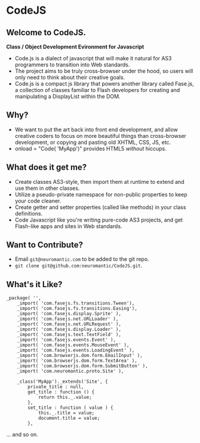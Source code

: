 # CodeJS

## Welcome to CodeJS. 

 **Class / Object Development Evironment for Javascript**
 
  * Code.js is a dialect of javascript that will make it natural for AS3 programmers to transition into Web standards.
  * The project aims to be truly cross-browser under the hood, so users will only need to think about their creative goals.
  * Code.js is a compact js library that powers another library called Fase.js, a collection of classes familiar to Flash developers for creating and manipulating a DisplayList within the DOM.
  
## Why?

  * We want to put the art back into front end development, and allow creative coders to focus on more beautiful things than cross-browser development, or copying and pasting old XHTML, CSS, JS, etc.
  * onload = "Code( 'MyApp')"  provides HTML5 *without* hiccups.
  
## What does it get me?
  * Create classes AS3-style, then import them at runtime to extend and use them in other classes.
  * Utilize a pseudo-private namespace for non-public properties to keep your code cleaner.
  * Create getter and setter properties (called like methods) in your class definitions.
  * Code Javascript like you're writing pure-code AS3 projects, and get Flash-like apps and sites in Web standards. 

## Want to Contribute?
  
  * Email `git@neuromantic.com` to be added to the git repo.
  * `git clone git@github.com:neuromantic/CodeJS.git`.
   
## What's it Like?

    _package( '',
        _import( 'com.fasejs.fs.transitions.Tween'),
        _import( 'com.fasejs.fs.transitions.Easing'),
        _import( 'com.fasejs.display.Sprite' ),
        _import( 'com.fasejs.net.URLLoader' ),
        _import( 'com.fasejs.net.URLRequest' ),
        _import( 'com.fasejs.display.Loader' ),
        _import( 'com.fasejs.text.TextField' ),
        _import( 'com.fasejs.events.Event' ),
        _import( 'com.fasejs.events.MouseEvent' ),
        _import( 'com.fasejs.events.LoadingEvent' ),
        _import( 'com.browserjs.dom.form.EmailInput' ),
        _import( 'com.browserjs.dom.form.TextArea' ),
        _import( 'com.browserjs.dom.form.SubmitButton' ),
        _import( 'com.neuromantic.proto.Site' ),
  
        _class('MyApp')._extends('Site', {
            private_title : null,
            get_title : function () {
                return this._.value;
            },
            set_title : function ( value ) {
                this._.title = value;
                document.title = value;
            },
   ... and so on.
  
 

